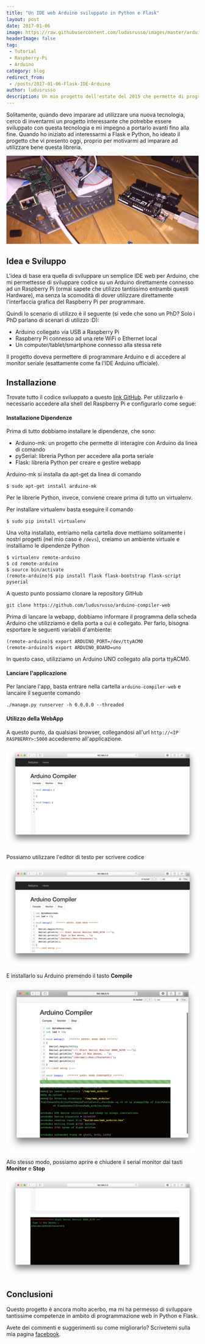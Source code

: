 ```yaml
---
title: "Un IDE web Arduino sviluppato in Python e Flask"
layout: post
date: 2017-01-06
image: https://raw.githubusercontent.com/ludusrusso/images/master/arduino-rasp-web/main.jpg
headerImage: false
tag:
 - Tutorial
 - Raspberry-Pi
 - Arduino
category: blog
redirect_from:
 - /posts/2017-01-06-Flask-IDE-Arduino
author: ludusrusso
description: Un mio progetto dell'estate del 2015 che permette di programmare Arduino da un'interfaccia Web esposta da un Raspberry Pi
---
```


<div class="post-body">
    <p>Solitamente, quando devo imparare ad utilizzare una nuova tecnologia, cerco di inventarmi un progetto interessante che potrebbe essere sviluppato con questa tecnologia e mi impegno a portarlo avanti fino alla fine. Quando ho iniziato ad interessarmi a Flask e Python, ho ideato il progetto che vi presento oggi, proprio per motivarmi ad imparare ad utilizzare bene questa libreria.</p>

<p><img src="https://raw.githubusercontent.com/ludusrusso/images/master/arduino-rasp-web/main.jpg" alt="main"></p>

<h2>Idea e Sviluppo</h2>

<p>L'idea di base era quella di sviluppare un semplice IDE web per Arduino, che mi permettesse di sviluppare codice su un Arduino direttamente connesso ad un Raspberry Pi (ormai sapete che utilizzo tantissimo entrambi questi Hardware), ma senza la scomodità di dover utilizzare direttamente l'interfaccia grafica del Raspberry Pi per programmare.</p>

<p>Quindi lo scenario di utilizzo è il seguente (si vede che sono un PhD? Solo i PhD parlano di scenari di utilizzo :D):</p>

<ul>
<li>Arduino collegato via USB a Raspberry Pi</li>
<li>Raspberry Pi connesso ad una rete WiFi o Ethernet local</li>
<li>Un computer/tablet/smartphone connesso alla stessa rete</li>
</ul>

<p>Il progetto doveva permettere di programmare Arduino e di accedere al monitor seriale (esattamente come fa l'IDE Arduino ufficiale).</p>

<h2>Installazione</h2>

<p>Trovate tutto il codice sviluppato a questo <a href="https://github.com/ludusrusso/arduino-compiler-web">link GitHub</a>. Per utilizzarlo è necessario accedere alla shell del Raspberry Pi e configurarlo come segue:</p>

<h4>Installazione Dipendenze</h4>

<p>Prima di tutto dobbiamo installare le dipendenze, che sono:</p>

<ul>
<li>Arduino-mk: un progetto che permette di interagire con Arduino da linea di comando</li>
<li>pySerial: libreria Python per accedere alla porta seriale</li>
<li>Flask: libreria Python per creare e gestire webapp</li>
</ul>

<p>Arduino-mk si installa da apt-get da linea di comando</p>

<pre><code>$ sudo apt-get install arduino-mk
</code></pre>

<p>Per le librerie Python, invece, conviene creare prima di tutto un virtualenv.</p>

<p>Per installare virtualenv basta eseguire il comando</p>

<pre><code>$ sudo pip install virtualenv
</code></pre>

<p>Una volta installato, entriamo nella cartella dove mettiamo solitamente i nostri progetti (nel mio caso è <code>/devs</code>), creiamo un ambiente virtuale e installiamo le dipendenze Python</p>

<pre><code>$ virtualenv remote-arduino
$ cd remote-arduino
$ source bin/activate
(remote-arduino)$ pip install flask flask-bootstrap flask-script pyserial
</code></pre>

<p>A questo punto possiamo clonare la repository GitHub</p>

<pre><code>git clone https://github.com/ludusrusso/arduino-compiler-web
</code></pre>

<p>Prima di lancare la webapp, dobbiamo informare il programma della scheda Arduino che utilizziamo e della porta a cui è collegato. Per farlo, bisogna esportare le seguenti variabili d'ambiente:</p>

<pre><code>(remote-arduino)$ export ARDUINO_PORT=/dev/ttyACM0
(remote-arduino)$ export ARDUINO_BOARD=uno
</code></pre>

<p>In questo caso, utilizziamo un Arduino UNO collegato alla porta ttyACM0.</p>

<h4>Lanciare l'applicazione</h4>

<p>Per lanciare l'app, basta entrare nella cartella <code>arduino-compiler-web</code> e lancaire il seguente comando </p>

<pre><code>./manage.py runserver -h 0.0.0.0 --threaded
</code></pre>

<h4>Utilizzo della WebApp</h4>

<p>A questo punto, da qualsiasi browser, collegandosi all'url <code>http://&lt;IP RASPBERRY&gt;:5000</code> accederemo all'applicazione.</p>

<p><img src="https://raw.githubusercontent.com/ludusrusso/images/master/arduino-rasp-web/index.png" alt="main"></p>

<p>Possiamo utilizzare l'editor di testo per scrivere codice</p>

<p><img src="https://raw.githubusercontent.com/ludusrusso/images/master/arduino-rasp-web/code.png" alt="main"></p>

<p>E installarlo su Arduino premendo il tasto <strong>Compile</strong></p>

<p><img src="https://raw.githubusercontent.com/ludusrusso/images/master/arduino-rasp-web/compilation.png" alt="main"></p>

<p>Allo stesso modo, possiamo aprire e chiudere il serial monitor dai tasti <strong>Monitor</strong> e <strong>Stop</strong></p>

<p><img src="https://raw.githubusercontent.com/ludusrusso/images/master/arduino-rasp-web/monitor.png" alt="main"></p>

<h2>Conclusioni</h2>

<p>Questo progetto è ancora molto acerbo, ma mi ha permesso di sviluppare tantissime competenze in ambito di programmazione web in Python e Flask. </p>

<p>Avete dei commenti e suggerimenti su come migliorarlo? Scrivetemi sulla mia pagina <a href="http://facebook.com/ludusrusso.cc">facebook</a>. </p>

  </div>
